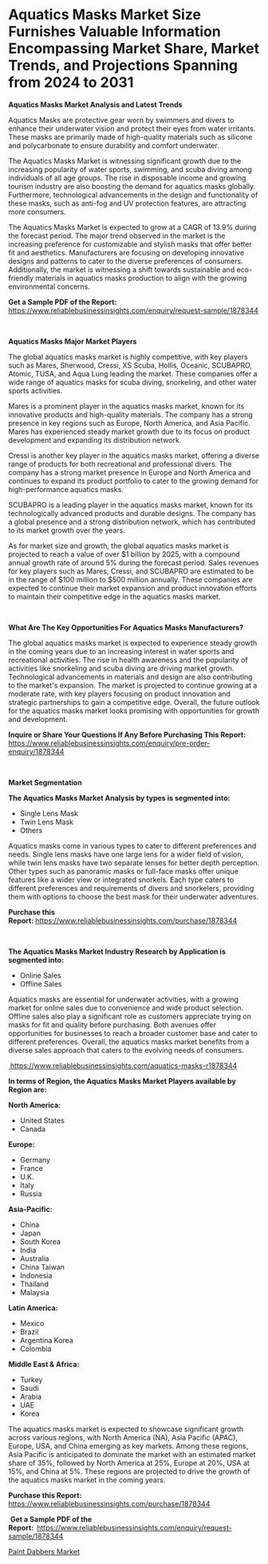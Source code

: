 <p><h1>Aquatics Masks Market Size Furnishes Valuable Information Encompassing Market Share, Market Trends, and Projections Spanning from 2024 to 2031</h1></p><p><strong>Aquatics Masks Market Analysis and Latest Trends</strong></p>
<p><p>Aquatics Masks are protective gear worn by swimmers and divers to enhance their underwater vision and protect their eyes from water irritants. These masks are primarily made of high-quality materials such as silicone and polycarbonate to ensure durability and comfort underwater.</p><p>The Aquatics Masks Market is witnessing significant growth due to the increasing popularity of water sports, swimming, and scuba diving among individuals of all age groups. The rise in disposable income and growing tourism industry are also boosting the demand for aquatics masks globally. Furthermore, technological advancements in the design and functionality of these masks, such as anti-fog and UV protection features, are attracting more consumers.</p><p>The Aquatics Masks Market is expected to grow at a CAGR of 13.9% during the forecast period. The major trend observed in the market is the increasing preference for customizable and stylish masks that offer better fit and aesthetics. Manufacturers are focusing on developing innovative designs and patterns to cater to the diverse preferences of consumers. Additionally, the market is witnessing a shift towards sustainable and eco-friendly materials in aquatics masks production to align with the growing environmental concerns.</p></p>
<p><strong>Get a Sample PDF of the Report:&nbsp;</strong> <a href="https://www.reliablebusinessinsights.com/enquiry/request-sample/1878344">https://www.reliablebusinessinsights.com/enquiry/request-sample/1878344</a></p>
<p>&nbsp;</p>
<p><strong>Aquatics Masks Major Market Players</strong></p>
<p><p>The global aquatics masks market is highly competitive, with key players such as Mares, Sherwood, Cressi, XS Scuba, Hollis, Oceanic, SCUBAPRO, Atomic, TUSA, and Aqua Lung leading the market. These companies offer a wide range of aquatics masks for scuba diving, snorkeling, and other water sports activities.</p><p>Mares is a prominent player in the aquatics masks market, known for its innovative products and high-quality materials. The company has a strong presence in key regions such as Europe, North America, and Asia Pacific. Mares has experienced steady market growth due to its focus on product development and expanding its distribution network.</p><p>Cressi is another key player in the aquatics masks market, offering a diverse range of products for both recreational and professional divers. The company has a strong market presence in Europe and North America and continues to expand its product portfolio to cater to the growing demand for high-performance aquatics masks.</p><p>SCUBAPRO is a leading player in the aquatics masks market, known for its technologically advanced products and durable designs. The company has a global presence and a strong distribution network, which has contributed to its market growth over the years.</p><p>As for market size and growth, the global aquatics masks market is projected to reach a value of over $1 billion by 2025, with a compound annual growth rate of around 5% during the forecast period. Sales revenues for key players such as Mares, Cressi, and SCUBAPRO are estimated to be in the range of $100 million to $500 million annually. These companies are expected to continue their market expansion and product innovation efforts to maintain their competitive edge in the aquatics masks market.</p></p>
<p>&nbsp;</p>
<p><strong>What Are The Key Opportunities For Aquatics Masks Manufacturers?</strong></p>
<p><p>The global aquatics masks market is expected to experience steady growth in the coming years due to an increasing interest in water sports and recreational activities. The rise in health awareness and the popularity of activities like snorkeling and scuba diving are driving market growth. Technological advancements in materials and design are also contributing to the market's expansion. The market is projected to continue growing at a moderate rate, with key players focusing on product innovation and strategic partnerships to gain a competitive edge. Overall, the future outlook for the aquatics masks market looks promising with opportunities for growth and development.</p></p>
<p><strong>Inquire or Share Your Questions If Any Before Purchasing This Report:</strong> <a href="https://www.reliablebusinessinsights.com/enquiry/pre-order-enquiry/1878344">https://www.reliablebusinessinsights.com/enquiry/pre-order-enquiry/1878344</a></p>
<p>&nbsp;</p>
<p><strong>Market Segmentation</strong></p>
<p><strong>The Aquatics Masks Market Analysis by types is segmented into:</strong></p>
<p><ul><li>Single Lens Mask</li><li>Twin Lens Mask</li><li>Others</li></ul></p>
<p><p>Aquatics masks come in various types to cater to different preferences and needs. Single lens masks have one large lens for a wider field of vision, while twin lens masks have two separate lenses for better depth perception. Other types such as panoramic masks or full-face masks offer unique features like a wider view or integrated snorkels. Each type caters to different preferences and requirements of divers and snorkelers, providing them with options to choose the best mask for their underwater adventures.</p></p>
<p><strong>Purchase this Report:&nbsp;</strong><a href="https://www.reliablebusinessinsights.com/purchase/1878344">https://www.reliablebusinessinsights.com/purchase/1878344</a></p>
<p>&nbsp;</p>
<p><strong>The Aquatics Masks Market Industry Research by Application is segmented into:</strong></p>
<p><ul><li>Online Sales</li><li>Offline Sales</li></ul></p>
<p><p>Aquatics masks are essential for underwater activities, with a growing market for online sales due to convenience and wide product selection. Offline sales also play a significant role as customers appreciate trying on masks for fit and quality before purchasing. Both avenues offer opportunities for businesses to reach a broader customer base and cater to different preferences. Overall, the aquatics masks market benefits from a diverse sales approach that caters to the evolving needs of consumers.</p></p>
<p><a href="https://www.reliablebusinessinsights.com/aquatics-masks-r1878344">&nbsp;https://www.reliablebusinessinsights.com/aquatics-masks-r1878344</a></p>
<p><strong>In terms of Region, the Aquatics Masks Market Players available by Region are:</strong></p>
<p>
    <p> <strong> North America: </strong>
        <ul>
            <li>United States</li>
            <li>Canada</li>
        </ul>
        </p> 
    <p> <strong> Europe: </strong>
        <ul>
            <li>Germany</li>
            <li>France</li>
            <li>U.K.</li>
            <li>Italy</li>
            <li>Russia</li>
        </ul>
        </p> 
    <p> <strong> Asia-Pacific: </strong>
        <ul>
            <li>China</li>
            <li>Japan</li>
            <li>South Korea</li>
            <li>India</li>
            <li>Australia</li>
            <li>China Taiwan</li>
            <li>Indonesia</li>
            <li>Thailand</li>
            <li>Malaysia</li>
        </ul>
        </p> 
    <p> <strong> Latin America: </strong>
        <ul>
            <li>Mexico</li>
            <li>Brazil</li>
            <li>Argentina Korea</li>
            <li>Colombia</li>
        </ul>
        </p> 
    <p> <strong> Middle East & Africa: </strong>
        <ul>
            <li>Turkey</li>
            <li>Saudi</li>
            <li>Arabia</li>
            <li>UAE</li>
            <li>Korea</li>
        </ul>
    </p>
    </p>
<p><p>The aquatics masks market is expected to showcase significant growth across various regions, with North America (NA), Asia Pacific (APAC), Europe, USA, and China emerging as key markets. Among these regions, Asia Pacific is anticipated to dominate the market with an estimated market share of 35%, followed by North America at 25%, Europe at 20%, USA at 15%, and China at 5%. These regions are projected to drive the growth of the aquatics masks market in the coming years.</p></p>
<p><strong>Purchase this Report: </strong><a href="https://www.reliablebusinessinsights.com/purchase/1878344">https://www.reliablebusinessinsights.com/purchase/1878344</a></p>
<p>&nbsp;<strong>Get a Sample PDF of the Report:&nbsp;&nbsp;</strong><a href="https://www.reliablebusinessinsights.com/enquiry/request-sample/1878344">https://www.reliablebusinessinsights.com/enquiry/request-sample/1878344</a></p>
<p><strong></strong></p>
<p><p><a href="https://github.com/EveKerluke2023/Market-Research-Report-List-1/blob/main/paint-dabbers-market.md">Paint Dabbers Market</a></p></p>